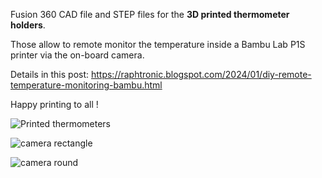 Fusion 360 CAD file and STEP files for the **3D printed thermometer holders**.

Those allow to remote monitor the temperature inside a Bambu Lab P1S printer via the on-board camera.

Details in this post: https://raphtronic.blogspot.com/2024/01/diy-remote-temperature-monitoring-bambu.html

Happy printing to all !

![Printed thermometers](https://github.com/RaphTronic/Thermometer_Holders_P1_Printer/assets/35200718/7042812b-bad9-49de-81db-ccdb225665d8)

![camera rectangle](https://github.com/RaphTronic/Thermometer_Holders_P1_Printer/assets/35200718/79ed0479-df92-4044-819e-675f78392261)

![camera round](https://github.com/RaphTronic/Thermometer_Holders_P1_Printer/assets/35200718/36c9ec19-eaf2-42c9-82a6-ce9687e3d19e)

